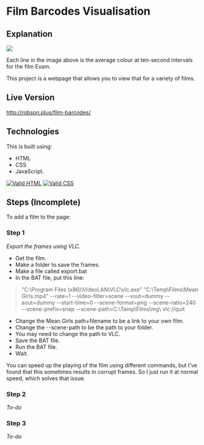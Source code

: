 # Film Barcodes Visualisation

## Explanation

<img src="http://robson.plus/images/film-barcodes.png" />

Each line in the image above is the average colour at ten-second intervals for the film Exam.

This project is a webpage that allows you to view that for a variety of films.

## Live Version

http://robson.plus/film-barcodes/

## Technologies

This is built using:
 * HTML
 * CSS
 * JavaScript.

<a href="https://validator.w3.org/nu/?doc=https%3A%2F%2Frobson.plus%2Ffilm-barcodes%2F"><img src="https://www.w3.org/Icons/valid-html401-blue" alt="Valid HTML" /></a>
<a href="http://jigsaw.w3.org/css-validator/validator?uri=https%3A%2F%2Frobson.plus%2Ffilm-barcodes%2Fwidescreen.css&profile=css3svg&usermedium=all&warning=1"><img src="https://jigsaw.w3.org/css-validator/images/vcss-blue" alt="Valid CSS" /></a>

## Steps (Incomplete)

To add a film to the page:

### Step 1

*Export the frames using VLC.*

* Get the film.
* Make a folder to save the frames.
* Make a file called export.bat
* In the BAT file, put this line:
> "C:\Program Files (x86)\VideoLAN\VLC\vlc.exe" "C:\Temp\Films\Mean Girls.mp4" --rate=1 --video-filter=scene --vout=dummy --aout=dummy --start-time=0 --scene-format=png --scene-ratio=240 --scene-prefix=snap --scene-path=C:\Temp\Films\mg\ vlc://quit
* Change the Mean Girls path+filename to be a link to your own film.
* Change the --scene-path to be the path to your folder.
* You may need to change the path to VLC.
* Save the BAT file.
* Run the BAT file.
* Wait.

You can speed up the playing of the film using different commands, but I've found that this sometimes results in corrupt frames. So I just run it at normal speed, which solves that issue.

### Step 2

*To-do*

### Step 3

*To-do*